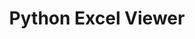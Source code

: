 ---
layout: "../../layouts/Project.astro"
title: "Python Excel Viewer"
prev: "Excel sheets vizualizer written in python"
description: "#TODO"
devDate: "Nov 01 2022"
hero: "/1stPortfolio/heroes/excelViewerHero.png"
secondHero: "#TODO"
lastUpdated: "Nov 25 2022"
---